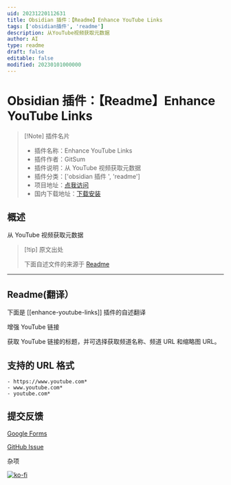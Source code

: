 ```yaml
---
uid: 20231220112631
title: Obsidian 插件：【Readme】Enhance YouTube Links
tags: ['obsidian插件', 'readme']
description: 从YouTube视频获取元数据
author: AI
type: readme
draft: false
editable: false
modified: 20230101000000
---
```


# Obsidian 插件：【Readme】Enhance YouTube Links

> [!Note] 插件名片
> - 插件名称：Enhance YouTube Links
> - 插件作者：GitSum
> - 插件说明：从 YouTube 视频获取元数据
> - 插件分类：['obsidian 插件 ', 'readme']
> - 项目地址：[点我访问](https://github.com/Git-Sum/obsidian-enhance-youtube-links)
> - 国内下载地址：[下载安装](https://pkmer.cn/products/plugin/pluginMarket/?enhance-youtube-links)

## 概述

从 YouTube 视频获取元数据

> [!tip] 原文出处
>
>下面自述文件的来源于 [Readme](https://ghproxy.net/https://raw.githubusercontent.com/Git-Sum/obsidian-enhance-youtube-links/main/README.md)

---

## Readme(翻译）

下面是 [[enhance-youtube-links]] 插件的自述翻译

增强 YouTube 链接

获取 YouTube 链接的标题，并可选择获取频道名称、频道 URL 和缩略图 URL。

## 支持的 URL 格式

```
- https://www.youtube.com*
- www.youtube.com*
- youtube.com*
```

## 提交反馈

[Google Forms](https://forms.gle/RZmeT9Ju1mDQ6vK47)

[GitHub Issue](https://github.com/Git-Sum/obsidian-enhance-youtube-links/issues/new/choose)

杂项

[![ko-fi](https://ko-fi.com/img/githubbutton_sm.svg)](https://ko-fi.com/V7V7QZED2)
